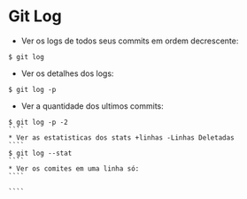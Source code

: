 # Git Log
* Ver os logs de todos seus commits em ordem decrescente:
````
$ git log
````
* Ver os detalhes dos logs:
````
$ git log -p
````
* Ver a quantidade dos ultimos commits:
`````
$ git log -p -2
````
* Ver as estatisticas dos stats +linhas -Linhas Deletadas
````
$ git log --stat
````
* Ver os comites em uma linha só:
````

````

